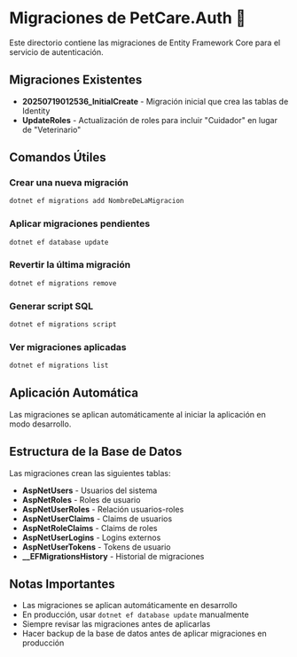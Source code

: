 # Migraciones de PetCare.Auth 🔄

Este directorio contiene las migraciones de Entity Framework Core para el servicio de autenticación.

## Migraciones Existentes

- **20250719012536_InitialCreate** - Migración inicial que crea las tablas de Identity
- **UpdateRoles** - Actualización de roles para incluir "Cuidador" en lugar de "Veterinario"

## Comandos Útiles

### Crear una nueva migración
```bash
dotnet ef migrations add NombreDeLaMigracion
```

### Aplicar migraciones pendientes
```bash
dotnet ef database update
```

### Revertir la última migración
```bash
dotnet ef migrations remove
```

### Generar script SQL
```bash
dotnet ef migrations script
```

### Ver migraciones aplicadas
```bash
dotnet ef migrations list
```

## Aplicación Automática

Las migraciones se aplican automáticamente al iniciar la aplicación en modo desarrollo.

## Estructura de la Base de Datos

Las migraciones crean las siguientes tablas:

- **AspNetUsers** - Usuarios del sistema
- **AspNetRoles** - Roles de usuario
- **AspNetUserRoles** - Relación usuarios-roles
- **AspNetUserClaims** - Claims de usuarios
- **AspNetRoleClaims** - Claims de roles
- **AspNetUserLogins** - Logins externos
- **AspNetUserTokens** - Tokens de usuario
- **__EFMigrationsHistory** - Historial de migraciones

## Notas Importantes

- Las migraciones se aplican automáticamente en desarrollo
- En producción, usar `dotnet ef database update` manualmente
- Siempre revisar las migraciones antes de aplicarlas
- Hacer backup de la base de datos antes de aplicar migraciones en producción 
